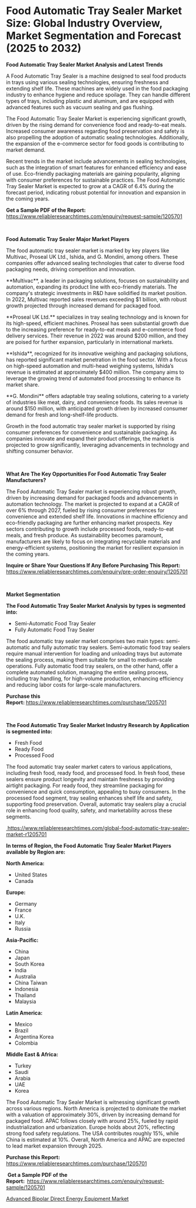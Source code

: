 <p><h1>Food Automatic Tray Sealer Market Size: Global Industry Overview, Market Segmentation and Forecast (2025 to 2032)</h1></p><p><strong>Food Automatic Tray Sealer Market Analysis and Latest Trends</strong></p>
<p><p>A Food Automatic Tray Sealer is a machine designed to seal food products in trays using various sealing technologies, ensuring freshness and extending shelf life. These machines are widely used in the food packaging industry to enhance hygiene and reduce spoilage. They can handle different types of trays, including plastic and aluminum, and are equipped with advanced features such as vacuum sealing and gas flushing.</p><p>The Food Automatic Tray Sealer Market is experiencing significant growth, driven by the rising demand for convenience food and ready-to-eat meals. Increased consumer awareness regarding food preservation and safety is also propelling the adoption of automatic sealing technologies. Additionally, the expansion of the e-commerce sector for food goods is contributing to market demand.</p><p>Recent trends in the market include advancements in sealing technologies, such as the integration of smart features for enhanced efficiency and ease of use. Eco-friendly packaging materials are gaining popularity, aligning with consumer preferences for sustainable practices. The Food Automatic Tray Sealer Market is expected to grow at a CAGR of 6.4% during the forecast period, indicating robust potential for innovation and expansion in the coming years.</p></p>
<p><strong>Get a Sample PDF of the Report:&nbsp;</strong> <a href="https://www.reliableresearchtimes.com/enquiry/request-sample/1205701?utm_campaign=2209&utm_medium=2&utm_source=Github&utm_content=ia&utm_term=28022025&utm_id=food-automatic-tray-sealer">https://www.reliableresearchtimes.com/enquiry/request-sample/1205701</a></p>
<p>&nbsp;</p>
<p><strong>Food Automatic Tray Sealer Major Market Players</strong></p>
<p><p>The food automatic tray sealer market is marked by key players like Multivac, Proseal UK Ltd., Ishida, and G. Mondini, among others. These companies offer advanced sealing technologies that cater to diverse food packaging needs, driving competition and innovation.</p><p>**Multivac**, a leader in packaging solutions, focuses on sustainability and automation, expanding its product line with eco-friendly materials. The company's strategic investments in R&D have solidified its market position. In 2022, Multivac reported sales revenues exceeding $1 billion, with robust growth projected through increased demand for packaged food.</p><p>**Proseal UK Ltd.** specializes in tray sealing technology and is known for its high-speed, efficient machines. Proseal has seen substantial growth due to the increasing preference for ready-to-eat meals and e-commerce food delivery services. Their revenue in 2022 was around $200 million, and they are poised for further expansion, particularly in international markets.</p><p>**Ishida**, recognized for its innovative weighing and packaging solutions, has reported significant market penetration in the food sector. With a focus on high-speed automation and multi-head weighing systems, Ishida’s revenue is estimated at approximately $400 million. The company aims to leverage the growing trend of automated food processing to enhance its market share.</p><p>**G. Mondini** offers adaptable tray sealing solutions, catering to a variety of industries like meat, dairy, and convenience foods. Its sales revenue is around $150 million, with anticipated growth driven by increased consumer demand for fresh and long-shelf-life products.</p><p>Growth in the food automatic tray sealer market is supported by rising consumer preferences for convenience and sustainable packaging. As companies innovate and expand their product offerings, the market is projected to grow significantly, leveraging advancements in technology and shifting consumer behavior.</p></p>
<p>&nbsp;</p>
<p><strong>What Are The Key Opportunities For Food Automatic Tray Sealer Manufacturers?</strong></p>
<p><p>The Food Automatic Tray Sealer market is experiencing robust growth, driven by increasing demand for packaged foods and advancements in automation technology. The market is projected to expand at a CAGR of over 6% through 2027, fueled by rising consumer preferences for convenience and extended shelf life. Innovations in machine efficiency and eco-friendly packaging are further enhancing market prospects. Key sectors contributing to growth include processed foods, ready-to-eat meals, and fresh produce. As sustainability becomes paramount, manufacturers are likely to focus on integrating recyclable materials and energy-efficient systems, positioning the market for resilient expansion in the coming years.</p></p>
<p><strong>Inquire or Share Your Questions If Any Before Purchasing This Report:</strong> <a href="https://www.reliableresearchtimes.com/enquiry/pre-order-enquiry/1205701?utm_campaign=2209&utm_medium=2&utm_source=Github&utm_content=ia&utm_term=28022025&utm_id=food-automatic-tray-sealer">https://www.reliableresearchtimes.com/enquiry/pre-order-enquiry/1205701</a></p>
<p>&nbsp;</p>
<p><strong>Market Segmentation</strong></p>
<p><strong>The Food Automatic Tray Sealer Market Analysis by types is segmented into:</strong></p>
<p><ul><li>Semi-Automatic Food Tray Sealer</li><li>Fully Automatic Food Tray Sealer</li></ul></p>
<p><p>The food automatic tray sealer market comprises two main types: semi-automatic and fully automatic tray sealers. Semi-automatic food tray sealers require manual intervention for loading and unloading trays but automate the sealing process, making them suitable for small to medium-scale operations. Fully automatic food tray sealers, on the other hand, offer a complete automated solution, managing the entire sealing process, including tray handling, for high-volume production, enhancing efficiency and reducing labor costs for large-scale manufacturers.</p></p>
<p><strong>Purchase this Report:&nbsp;</strong><a href="https://www.reliableresearchtimes.com/purchase/1205701?utm_campaign=2209&utm_medium=2&utm_source=Github&utm_content=ia&utm_term=28022025&utm_id=food-automatic-tray-sealer">https://www.reliableresearchtimes.com/purchase/1205701</a></p>
<p>&nbsp;</p>
<p><strong>The Food Automatic Tray Sealer Market Industry Research by Application is segmented into:</strong></p>
<p><ul><li>Fresh Food</li><li>Ready Food</li><li>Processed Food</li></ul></p>
<p><p>The food automatic tray sealer market caters to various applications, including fresh food, ready food, and processed food. In fresh food, these sealers ensure product longevity and maintain freshness by providing airtight packaging. For ready food, they streamline packaging for convenience and quick consumption, appealing to busy consumers. In the processed food segment, tray sealing enhances shelf life and safety, supporting food preservation. Overall, automatic tray sealers play a crucial role in enhancing food quality, safety, and marketability across these segments.</p></p>
<p><a href="https://www.reliableresearchtimes.com/global-food-automatic-tray-sealer-market-r1205701?utm_campaign=2209&utm_medium=2&utm_source=Github&utm_content=ia&utm_term=28022025&utm_id=food-automatic-tray-sealer">&nbsp;https://www.reliableresearchtimes.com/global-food-automatic-tray-sealer-market-r1205701</a></p>
<p><strong>In terms of Region, the Food Automatic Tray Sealer Market Players available by Region are:</strong></p>
<p>
    <p> <strong> North America: </strong>
        <ul>
            <li>United States</li>
            <li>Canada</li>
        </ul>
        </p> 
    <p> <strong> Europe: </strong>
        <ul>
            <li>Germany</li>
            <li>France</li>
            <li>U.K.</li>
            <li>Italy</li>
            <li>Russia</li>
        </ul>
        </p> 
    <p> <strong> Asia-Pacific: </strong>
        <ul>
            <li>China</li>
            <li>Japan</li>
            <li>South Korea</li>
            <li>India</li>
            <li>Australia</li>
            <li>China Taiwan</li>
            <li>Indonesia</li>
            <li>Thailand</li>
            <li>Malaysia</li>
        </ul>
        </p> 
    <p> <strong> Latin America: </strong>
        <ul>
            <li>Mexico</li>
            <li>Brazil</li>
            <li>Argentina Korea</li>
            <li>Colombia</li>
        </ul>
        </p> 
    <p> <strong> Middle East & Africa: </strong>
        <ul>
            <li>Turkey</li>
            <li>Saudi</li>
            <li>Arabia</li>
            <li>UAE</li>
            <li>Korea</li>
        </ul>
    </p>
    </p>
<p><p>The Food Automatic Tray Sealer Market is witnessing significant growth across various regions. North America is projected to dominate the market with a valuation of approximately 30%, driven by increasing demand for packaged food. APAC follows closely with around 25%, fueled by rapid industrialization and urbanization. Europe holds about 20%, reflecting strong food safety regulations. The USA contributes roughly 15%, while China is estimated at 10%. Overall, North America and APAC are expected to lead market expansion through 2025.</p></p>
<p><strong>Purchase this Report: </strong><a href="https://www.reliableresearchtimes.com/purchase/1205701?utm_campaign=2209&utm_medium=2&utm_source=Github&utm_content=ia&utm_term=28022025&utm_id=food-automatic-tray-sealer">https://www.reliableresearchtimes.com/purchase/1205701</a></p>
<p>&nbsp;<strong>Get a Sample PDF of the Report:&nbsp;&nbsp;</strong><a href="https://www.reliableresearchtimes.com/enquiry/request-sample/1205701?utm_campaign=2209&utm_medium=2&utm_source=Github&utm_content=ia&utm_term=28022025&utm_id=food-automatic-tray-sealer">https://www.reliableresearchtimes.com/enquiry/request-sample/1205701</a></p>
<p><strong></strong></p>
<p><p><a href="https://github.com/mitulrigel5b/Market-Research-Report-List-1/blob/main/advanced-bipolar-direct-energy-equipment-market.md?utm_campaign=2209&utm_medium=2&utm_source=Github&utm_content=ia&utm_term=28022025&utm_id=food-automatic-tray-sealer">Advanced Bipolar Direct Energy Equipment Market</a></p></p>